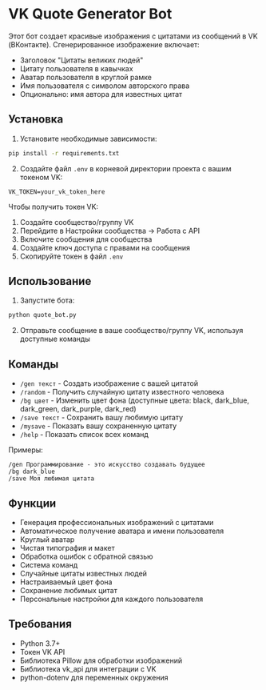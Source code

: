 # VK Quote Generator Bot

Этот бот создает красивые изображения с цитатами из сообщений в VK (ВКонтакте). Сгенерированное изображение включает:
- Заголовок "Цитаты великих людей"
- Цитату пользователя в кавычках
- Аватар пользователя в круглой рамке
- Имя пользователя с символом авторского права
- Опционально: имя автора для известных цитат

## Установка

1. Установите необходимые зависимости:
```bash
pip install -r requirements.txt
```

2. Создайте файл `.env` в корневой директории проекта с вашим токеном VK:
```
VK_TOKEN=your_vk_token_here
```

Чтобы получить токен VK:
1. Создайте сообщество/группу VK
2. Перейдите в Настройки сообщества -> Работа с API
3. Включите сообщения для сообщества
4. Создайте ключ доступа с правами на сообщения
5. Скопируйте токен в файл `.env`

## Использование

1. Запустите бота:
```bash
python quote_bot.py
```

2. Отправьте сообщение в ваше сообщество/группу VK, используя доступные команды

## Команды

- `/gen текст` - Создать изображение с вашей цитатой
- `/random` - Получить случайную цитату известного человека
- `/bg цвет` - Изменить цвет фона (доступные цвета: black, dark_blue, dark_green, dark_purple, dark_red)
- `/save текст` - Сохранить вашу любимую цитату
- `/mysave` - Показать вашу сохраненную цитату
- `/help` - Показать список всех команд

Примеры:
```
/gen Программирование - это искусство создавать будущее
/bg dark_blue
/save Моя любимая цитата
```

## Функции

- Генерация профессиональных изображений с цитатами
- Автоматическое получение аватара и имени пользователя
- Круглый аватар
- Чистая типография и макет
- Обработка ошибок с обратной связью
- Система команд
- Случайные цитаты известных людей
- Настраиваемый цвет фона
- Сохранение любимых цитат
- Персональные настройки для каждого пользователя

## Требования

- Python 3.7+
- Токен VK API
- Библиотека Pillow для обработки изображений
- Библиотека vk_api для интеграции с VK
- python-dotenv для переменных окружения 